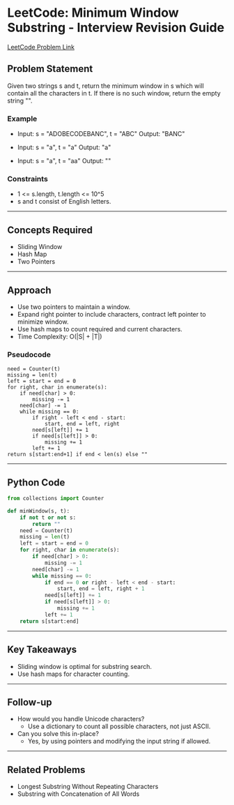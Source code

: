 # LeetCode: Minimum Window Substring - Interview Revision Guide

[LeetCode Problem Link](https://leetcode.com/problems/minimum-window-substring/description/)

## Problem Statement
Given two strings s and t, return the minimum window in s which will contain all the characters in t. If there is no such window, return the empty string "".

### Example
- Input: s = "ADOBECODEBANC", t = "ABC"
  Output: "BANC"

- Input: s = "a", t = "a"
  Output: "a"

- Input: s = "a", t = "aa"
  Output: ""

### Constraints
- 1 <= s.length, t.length <= 10^5
- s and t consist of English letters.

---

## Concepts Required
- Sliding Window
- Hash Map
- Two Pointers

---

## Approach
- Use two pointers to maintain a window.
- Expand right pointer to include characters, contract left pointer to minimize window.
- Use hash maps to count required and current characters.
- Time Complexity: O(|S| + |T|)

### Pseudocode
```
need = Counter(t)
missing = len(t)
left = start = end = 0
for right, char in enumerate(s):
    if need[char] > 0:
        missing -= 1
    need[char] -= 1
    while missing == 0:
        if right - left < end - start:
            start, end = left, right
        need[s[left]] += 1
        if need[s[left]] > 0:
            missing += 1
        left += 1
return s[start:end+1] if end < len(s) else ""
```

---

## Python Code
```python
from collections import Counter

def minWindow(s, t):
    if not t or not s:
        return ""
    need = Counter(t)
    missing = len(t)
    left = start = end = 0
    for right, char in enumerate(s):
        if need[char] > 0:
            missing -= 1
        need[char] -= 1
        while missing == 0:
            if end == 0 or right - left < end - start:
                start, end = left, right + 1
            need[s[left]] += 1
            if need[s[left]] > 0:
                missing += 1
            left += 1
    return s[start:end]
```

---

## Key Takeaways
- Sliding window is optimal for substring search.
- Use hash maps for character counting.

---

## Follow-up
- How would you handle Unicode characters?
  - Use a dictionary to count all possible characters, not just ASCII.
- Can you solve this in-place?
  - Yes, by using pointers and modifying the input string if allowed.

---

## Related Problems
- Longest Substring Without Repeating Characters
- Substring with Concatenation of All Words
